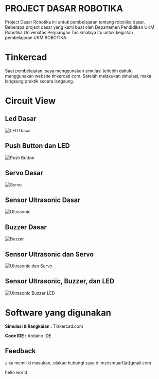 
# PROJECT DASAR ROBOTIKA

Project Dasar Robotika ini untuk pembelajaran tentang robotika dasar. Beberapa project dasar yang kami buat oleh Departemen Pendidikan UKM Robotika Universitas Perjuangan Tasikmalaya itu untuk kegiatan pembelajaran UKM ROBOTIKA.

# Tinkercad

Saat pembelajaran, saya menggunakan simulasi terlebih dahulu menggunakan website tinkercad.com. Setelah melakukan simulasi, maka langsung praktik secara langsung.


# Circuit View
## Led Dasar
![LED Dasar](https://raw.githubusercontent.com/mzrismuarf/Project-Dasar-Robotika/master/LED%20Dasar/circuit-view.png)
## Push Button dan LED
![Push Button](https://raw.githubusercontent.com/mzrismuarf/Project-Dasar-Robotika/master/Push%20Button%20dan%20LED%20Dasar/circuit-view.png)
## Servo Dasar
![Servo](https://raw.githubusercontent.com/mzrismuarf/Project-Dasar-Robotika/master/Servo%20Dasar/circuit-view.png)
## Sensor Ultrasonic Dasar
![Ultrasonic](https://raw.githubusercontent.com/mzrismuarf/Project-Dasar-Robotika/master/Ultrasonic%20Dasar/circuit-view.png)
## Buzzer Dasar
![Buzzer](https://raw.githubusercontent.com/mzrismuarf/Project-Dasar-Robotika/master/Buzzer%20-%20SoundEskrimWalls/circuit-view.png)
## Sensor Ultrasonic dan Servo
![Ultrasonic dan Servo](https://raw.githubusercontent.com/mzrismuarf/Project-Dasar-Robotika/master/Ultrasonic%20dan%20Servo/circuit-view.png)
## Sensor Ultrasonic, Buzzer, dan LED
![Ultrasonic Buzzer LED](https://raw.githubusercontent.com/mzrismuarf/Project-Dasar-Robotika/master/Ultrasonic%20Buzzer%20dan%20Led/circuit-view.png)

# Software yang digunakan

**Simulasi & Rangkaian :** Tinkercad.com

**Code IDE :** Arduino IDE


## Feedback

Jika memiliki masukan, silakan hubungi saya di mzrismuarf[at]gmail.com

hello world